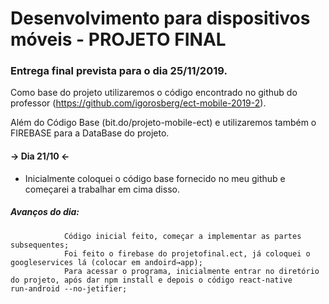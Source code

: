 # Desenvolvimento para dispositivos móveis - PROJETO FINAL

### Entrega final prevista para o dia 25/11/2019.


Como base do projeto utilizaremos o código encontrado no github do professor (https://github.com/igorosberg/ect-mobile-2019-2).

Além do Código Base (bit.do/projeto-mobile-ect) e utilizaremos também o FIREBASE para a DataBase do projeto.


#### → Dia 21/10 ←
- Inicialmente coloquei o código base fornecido no meu github e começarei a trabalhar em cima disso.

##### Avanços do dia: ###### 
                Código inicial feito, começar a implementar as partes subsequentes;  
                Foi feito o firebase do projetofinal.ect, já coloquei o googleservices lá (colocar em andoird→app);  
                Para acessar o programa, inicialmente entrar no diretório do projeto, após dar npm install e depois o código react-native                 run-android --no-jetifier;  
